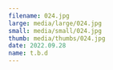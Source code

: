 ```yaml
---
filename: 024.jpg
large: media/large/024.jpg
small: media/small/024.jpg
thumb: media/thumbs/024.jpg
date: 2022.09.28
name: t.b.d
---
```


